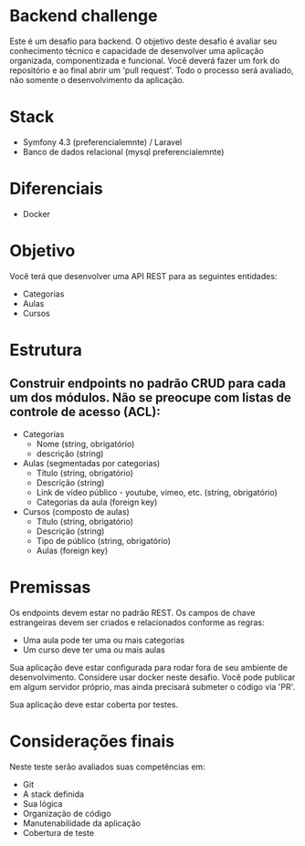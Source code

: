 Backend challenge
=============

Este é um desafio para backend. O objetivo deste desafio é avaliar seu conhecimento técnico e capacidade de desenvolver uma aplicação organizada, componentizada e funcional.
Você deverá fazer um fork do repositório e ao final abrir um 'pull request'. Todo o processo será avaliado, não somente o desenvolvimento da aplicação.


# Stack
- Symfony 4.3 (preferencialemnte) / Laravel
- Banco de dados relacional (mysql preferencialemnte)

# Diferenciais
- Docker

# Objetivo

Você terá que desenvolver uma API REST para as seguintes entidades:

- Categorias
- Aulas
- Cursos


# Estrutura

## Construir endpoints no padrão CRUD para cada um dos módulos. Não se preocupe com listas de controle de acesso (ACL):

- Categorias
    - Nome (string, obrigatório)
    - descrição (string)
- Aulas (segmentadas por categorias)
    - Título (string, obrigatório)
    - Descrição (string)
    - Link de vídeo público - youtube, vimeo, etc. (string, obrigatório)
    - Categorias da aula (foreign key)
- Cursos (composto de aulas)
    - Título (string, obrigatório)
    - Descrição (string)
    - Tipo de público (string, obrigatório)
    - Aulas (foreign key)


# Premissas

Os endpoints devem estar no padrão REST. Os campos de chave estrangeiras devem ser criados e relacionados conforme as regras:
- Uma aula pode ter uma ou mais categorias
- Um curso deve ter uma ou mais aulas

Sua aplicação deve estar configurada para rodar fora de seu ambiente de desenvolvimento. Considere usar docker neste desafio. Você pode publicar em algum servidor próprio, mas ainda precisará submeter o código via 'PR'.

Sua aplicação deve estar coberta por testes.


# Considerações finais

Neste teste serão avaliados suas competências em:
- Git
- A stack definida
- Sua lógica
- Organização de código
- Manutenabilidade da aplicação
- Cobertura de teste